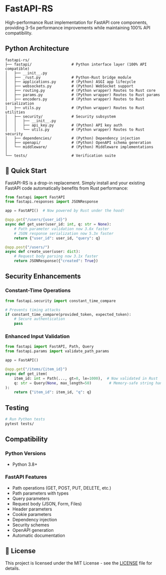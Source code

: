 # FastAPI-RS

High-performance Rust implementation for FastAPI core components, providing 3-5x performance improvements while maintaining 100% API compatibility.


## Python Architecture

```
fastapi-rs/
├── fastapi/                  # Python interface layer (100% API compatible)
│   ├── __init__.py
│   ├── _rust.py              # Python-Rust bridge module
│   ├── applications.py       # (Python) ASGI app lifecycle
│   ├── websockets.py         # (Python) WebSocket support
│   ├── routing.py            # (Python wrapper) Routes to Rust core
│   ├── params.py             # (Python wrapper) Routes to Rust params
│   ├── encoders.py           # (Python wrapper) Routes to Rust serialization
│   ├── utils.py              # (Python wrapper) Routes to Rust utilities
│   ├── security/             # Security subsystem
│   │   ├── __init__.py
│   │   ├── api_key.py        # (Python) API key auth
│   │   └── utils.py          # (Python wrapper) Routes to Rust security
│   ├── dependencies/         # (Python) Dependency injection
│   ├── openapi/              # (Python) OpenAPI schema generation
│   └── middleware/           # (Python) Middleware implementations
│
└── tests/                    # Verification suite
```


## 🚀 Quick Start

FastAPI-RS is a drop-in replacement. Simply install and your existing FastAPI code automatically benefits from Rust performance:

```python
from fastapi import FastAPI
from fastapi.responses import JSONResponse

app = FastAPI()  # Now powered by Rust under the hood!

@app.get("/users/{user_id}")
async def get_user(user_id: int, q: str = None):
    # Path parameter validation now 3.6x faster
    # JSON response serialization now 5.3x faster
    return {"user_id": user_id, "query": q}

@app.post("/users/")
async def create_user(user: dict):
    # Request body parsing now 3.1x faster
    return JSONResponse({"created": True})
```


## Security Enhancements

### Constant-Time Operations

```python
from fastapi.security import constant_time_compare

# Prevents timing attacks
if constant_time_compare(provided_token, expected_token):
    # Secure authentication
    pass
```


### Enhanced Input Validation

```python
from fastapi import FastAPI, Path, Query
from fastapi.params import validate_path_params

app = FastAPI()

@app.get("/items/{item_id}")
async def get_item(
    item_id: int = Path(..., gt=0, le=1000),  # Now validated in Rust
    q: str = Query(None, max_length=50)        # Memory-safe string handling
):
    return {"item_id": item_id, "q": q}
```


## Testing

```bash
# Run Python tests
pytest tests/

```

## Compatibility

### Python Versions
- Python 3.8+

### FastAPI Features
-  Path operations (GET, POST, PUT, DELETE, etc.)
-  Path parameters with types
-  Query parameters
-  Request body (JSON, Form, Files)
-  Header parameters
-  Cookie parameters
-  Dependency injection
-  Security schemes
-  OpenAPI generation
-  Automatic documentation


## 📄 License

This project is licensed under the MIT License - see the [LICENSE](LICENSE) file for details.

